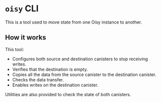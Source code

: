 # `oisy` CLI

This is a tool used to move state from one Oisy instance to another.

## How it works

This tool:

- Configures both source and destination canisters to stop receiving writes.
- Verifies that the destination is empty.
- Copies all the data from the source canister to the destination canister.
- Checks the data transfer.
- Enables writes on the destination canister.

Utilities are also provided to check the state of both canisters.
